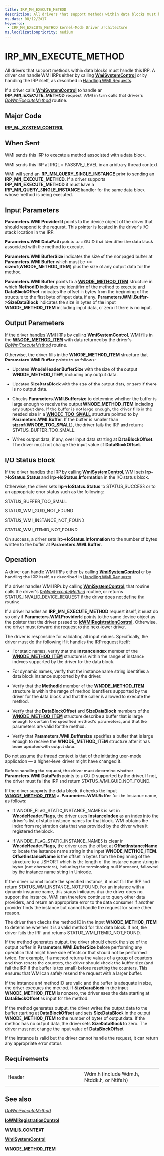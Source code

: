 ```yaml
---
title: IRP_MN_EXECUTE_METHOD
description: All drivers that support methods within data blocks must handle this IRP.
ms.date: 08/12/2017
keywords:
 - IRP_MN_EXECUTE_METHOD Kernel-Mode Driver Architecture
ms.localizationpriority: medium
---
```


# IRP\_MN\_EXECUTE\_METHOD


All drivers that support methods within data blocks must handle this IRP. A driver can handle WMI IRPs either by calling [**WmiSystemControl**](/windows-hardware/drivers/ddi/wmilib/nf-wmilib-wmisystemcontrol) or by handling the IRP itself, as described in [Handling WMI Requests](./handling-wmi-requests.md).

If a driver calls [**WmiSystemControl**](/windows-hardware/drivers/ddi/wmilib/nf-wmilib-wmisystemcontrol) to handle an **IRP\_MN\_EXECUTE\_METHOD** request, WMI in turn calls that driver's [*DpWmiExecuteMethod*](/windows-hardware/drivers/ddi/wmilib/nc-wmilib-wmi_execute_method_callback) routine.

## Major Code

[**IRP\_MJ\_SYSTEM\_CONTROL**](irp-mj-system-control.md)

## When Sent

WMI sends this IRP to execute a method associated with a data block.

WMI sends this IRP at IRQL = PASSIVE\_LEVEL in an arbitrary thread context.

WMI will send an [**IRP\_MN\_QUERY\_SINGLE\_INSTANCE**](irp-mn-query-single-instance.md) prior to sending an **IRP\_MN\_EXECUTE\_METHOD**. If a driver supports **IRP\_MN\_EXECUTE\_METHOD** it must have a **IRP\_MN\_QUERY\_SINGLE\_INSTANCE** handler for the same data block whose method is being executed.

## Input Parameters


**Parameters.WMI.ProviderId** points to the device object of the driver that should respond to the request. This pointer is located in the driver's I/O stack location in the IRP.

**Parameters.WMI.DataPath** points to a GUID that identifies the data block associated with the method to execute.

**Parameters.WMI.BufferSize** indicates the size of the nonpaged buffer at **Parameters.WMI.Buffer** which must be &gt;= **sizeof**(**WNODE\_METHOD\_ITEM**) plus the size of any output data for the method.

**Parameters.WMI.Buffer** points to a [**WNODE\_METHOD\_ITEM**](/windows-hardware/drivers/ddi/wmistr/ns-wmistr-tagwnode_method_item) structure in which **MethodID** indicates the identifier of the method to execute and **DataBlockOffset** indicates the offset in bytes from the beginning of the structure to the first byte of input data, if any. **Parameters.WMI.Buffer-&gt;SizeDataBlock** indicates the size in bytes of the input **WNODE\_METHOD\_ITEM** including input data, or zero if there is no input.

## Output Parameters


If the driver handles WMI IRPs by calling [**WmiSystemControl**](/windows-hardware/drivers/ddi/wmilib/nf-wmilib-wmisystemcontrol), WMI fills in the [**WNODE\_METHOD\_ITEM**](/windows-hardware/drivers/ddi/wmistr/ns-wmistr-tagwnode_method_item) with data returned by the driver's [*DpWmiExecuteMethod*](/windows-hardware/drivers/ddi/wmilib/nc-wmilib-wmi_execute_method_callback) routine.

Otherwise, the driver fills in the **WNODE\_METHOD\_ITEM** structure that **Parameters.WMI.Buffer** points to as follows:

-   Updates **WnodeHeader.BufferSize** with the size of the output **WNODE\_METHOD\_ITEM**, including any output data.

-   Updates **SizeDataBlock** with the size of the output data, or zero if there is no output data.

-   Checks **Parameters.WMI.Buffersize** to determine whether the buffer is large enough to receive the output **WNODE\_METHOD\_ITEM** including any output data. If the buffer is not large enough, the driver fills in the needed size in a [**WNODE\_TOO\_SMALL**](/windows-hardware/drivers/ddi/wmistr/ns-wmistr-tagwnode_too_small) structure pointed to by **Parameters.WMI.Buffer**. If the buffer is smaller than **sizeof**(**WNODE\_TOO\_SMALL**), the driver fails the IRP and returns STATUS\_BUFFER\_TOO\_SMALL.

-   Writes output data, if any, over input data starting at **DataBlockOffset**. The driver must not change the input value of **DataBlockOffset**.

## I/O Status Block


If the driver handles the IRP by calling [**WmiSystemControl**](/windows-hardware/drivers/ddi/wmilib/nf-wmilib-wmisystemcontrol), WMI sets **Irp-&gt;IoStatus.Status** and **Irp-&gt;IoStatus.Information** in the I/O status block.

Otherwise, the driver sets **Irp-&gt;IoStatus.Status** to STATUS\_SUCCESS or to an appropriate error status such as the following:

STATUS\_BUFFER\_TOO\_SMALL

STATUS\_WMI\_GUID\_NOT\_FOUND

STATUS\_WMI\_INSTANCE\_NOT\_FOUND

STATUS\_WMI\_ITEMID\_NOT\_FOUND

On success, a driver sets **Irp-&gt;IoStatus.Information** to the number of bytes written to the buffer at **Parameters.WMI.Buffer**.

## Operation

A driver can handle WMI IRPs either by calling [**WmiSystemControl**](/windows-hardware/drivers/ddi/wmilib/nf-wmilib-wmisystemcontrol) or by handling the IRP itself, as described in [Handling WMI Requests](./handling-wmi-requests.md).

If a driver handles WMI IRPs by calling [**WmiSystemControl**](/windows-hardware/drivers/ddi/wmilib/nf-wmilib-wmisystemcontrol), that routine calls the driver's [*DpWmiExecuteMethod*](/windows-hardware/drivers/ddi/wmilib/nc-wmilib-wmi_execute_method_callback) routine, or returns STATUS\_INVALID\_DEVICE\_REQUEST if the driver does not define the routine.

If a driver handles an **IRP\_MN\_EXECUTE\_METHOD** request itself, it must do so only if **Parameters.WMI.ProviderId** points to the same device object as the pointer that the driver passed to [**IoWMIRegistrationControl**](/windows-hardware/drivers/ddi/wdm/nf-wdm-iowmiregistrationcontrol). Otherwise, the driver must forward the request to the next-lower driver.

The driver is responsible for validating all input values. Specifically, the driver must do the following if it handles the IRP request itself:

-   For static names, verify that the **InstanceIndex** member of the [**WNODE\_METHOD\_ITEM**](/windows-hardware/drivers/ddi/wmistr/ns-wmistr-tagwnode_method_item) structure is within the range of instance indexes supported by the driver for the data block.

-   For dynamic names, verify that the instance name string identifies a data block instance supported by the driver.

-   Verify that the **MethodId** member of the [**WNODE\_METHOD\_ITEM**](/windows-hardware/drivers/ddi/wmistr/ns-wmistr-tagwnode_method_item) structure is within the range of method identifiers supported by the driver for the data block, and that the caller is allowed to execute the method.

-   Verify that the **DataBlockOffset** and **SizeDataBlock** members of the [**WNODE\_METHOD\_ITEM**](/windows-hardware/drivers/ddi/wmistr/ns-wmistr-tagwnode_method_item) structure describe a buffer that is large enough to contain the specified method's parameters, and that the parameters are valid for the method.

-   Verify that **Parameters.WMI.Buffersize** specifies a buffer that is large enough to receive the **WNODE\_METHOD\_ITEM** structure after it has been updated with output data.

Do not assume the thread context is that of the initiating user-mode application — a higher-level driver might have changed it.

Before handling the request, the driver must determine whether **Parameters.WMI.DataPath** points to a GUID supported by the driver. If not, the driver must fail the IRP and return STATUS\_WMI\_GUID\_NOT\_FOUND.

If the driver supports the data block, it checks the input [**WNODE\_METHOD\_ITEM**](/windows-hardware/drivers/ddi/wmistr/ns-wmistr-tagwnode_method_item) at **Parameters.WMI.Buffer** for the instance name, as follows:

-   If WNODE\_FLAG\_STATIC\_INSTANCE\_NAMES is set in **WnodeHeader.Flags**, the driver uses **InstanceIndex** as an index into the driver's list of static instance names for that block. WMI obtains the index from registration data that was provided by the driver when it registered the block.

-   If WNODE\_FLAG\_STATIC\_INSTANCE\_NAMES is clear in **WnodeHeader.Flags,** the driver uses the offset at **OffsetInstanceName** to locate the instance name string in the input **WNODE\_METHOD\_ITEM**. **OffsetInstanceName** is the offset in bytes from the beginning of the structure to a USHORT which is the length of the instance name string in bytes (not characters), including the terminating null if present, followed by the instance name string in Unicode.

If the driver cannot locate the specified instance, it must fail the IRP and return STATUS\_WMI\_INSTANCE\_NOT\_FOUND. For an instance with a dynamic instance name, this status indicates that the driver does not support the instance. WMI can therefore continue to query other data providers, and return an appropriate error to the data consumer if another provider finds the instance but cannot handle the request for some other reason.

The driver then checks the method ID in the input **WNODE\_METHOD\_ITEM** to determine whether it is a valid method for that data block. If not, the driver fails the IRP and returns STATUS\_WMI\_ITEMID\_NOT\_FOUND.

If the method generates output, the driver should check the size of the output buffer in **Parameters.WMI.BufferSize** before performing any operation that might have side effects or that should not be performed twice. For example, if a method returns the values of a group of counters and then resets the counters, the driver should check the buffer size (and fail the IRP if the buffer is too small) before resetting the counters. This ensures that WMI can safely resend the request with a larger buffer.

If the instance and method ID are valid and the buffer is adequate in size, the driver executes the method. If **SizeDataBlock** in the input **WNODE\_METHOD\_ITEM** is nonzero, the driver uses the data starting at **DataBlockOffset** as input for the method.

If the method generates output, the driver writes the output data to the buffer starting at **DataBlockOffset** and sets **SizeDataBlock** in the output **WNODE\_METHOD\_ITEM** to the number of bytes of output data. If the method has no output data, the driver sets **SizeDataBlock** to zero. The driver must not change the input value of **DataBlockOffset**.

If the instance is valid but the driver cannot handle the request, it can return any appropriate error status.

## Requirements

<table>
<colgroup>
<col width="50%" />
<col width="50%" />
</colgroup>
<tbody>
<tr class="odd">
<td><p>Header</p></td>
<td>Wdm.h (include Wdm.h, Ntddk.h, or Ntifs.h)</td>
</tr>
</tbody>
</table>

## See also


[*DpWmiExecuteMethod*](/windows-hardware/drivers/ddi/wmilib/nc-wmilib-wmi_execute_method_callback)

[**IoWMIRegistrationControl**](/windows-hardware/drivers/ddi/wdm/nf-wdm-iowmiregistrationcontrol)

[**WMILIB\_CONTEXT**](/windows-hardware/drivers/ddi/wmilib/ns-wmilib-_wmilib_context)

[**WmiSystemControl**](/windows-hardware/drivers/ddi/wmilib/nf-wmilib-wmisystemcontrol)

[**WNODE\_METHOD\_ITEM**](/windows-hardware/drivers/ddi/wmistr/ns-wmistr-tagwnode_method_item)

 

